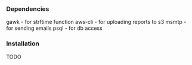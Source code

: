 ### Dependencies

gawk - for strftime function
aws-cli - for uploading reports to s3
msmtp - for sending emails
psql - for db access

### Installation

TODO
